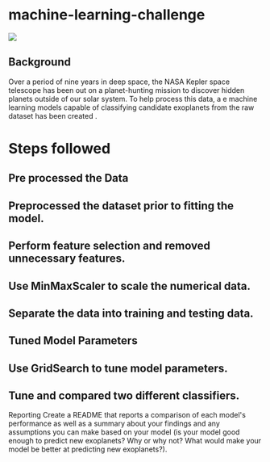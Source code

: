 # machine-learning-challenge
<img src = "https://github.com/BanuNathan/machine-learning-challenge/blob/main/Images/exoplanets.jpg">

## Background

Over a period of nine years in deep space, the NASA Kepler space telescope has been out on a planet-hunting mission to discover hidden planets outside of our solar system. To help process this data, a e machine learning models capable of classifying candidate exoplanets from the raw dataset has been created .

# Steps followed
## Pre processed the Data
## Preprocessed the dataset prior to fitting the model.
## Perform feature selection and removed unnecessary features.
## Use MinMaxScaler to scale the numerical data.
## Separate the data into training and testing data.
## Tuned Model Parameters
## Use GridSearch to tune model parameters.
## Tune and compared two different classifiers.


Reporting
Create a README that reports a comparison of each model's performance as well as a summary about your findings and any assumptions you can make based on your model (is your model good enough to predict new exoplanets? Why or why not? What would make your model be better at predicting new exoplanets?).
